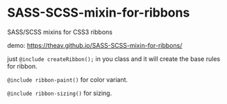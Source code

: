 # SASS-SCSS-mixin-for-ribbons
SASS/SCSS mixins for CSS3 ribbons

demo: https://theav.github.io/SASS-SCSS-mixin-for-ribbons/

just `@include createRibbon();` in you class and it will create the base rules for ribbon.

`@include ribbon-paint()` for color variant.

`@include ribbon-sizing()` for sizing.
